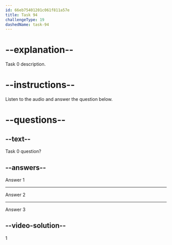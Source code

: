 ```yaml
---
id: 66eb75401201c061f811a57e
title: Task 94
challengeType: 19
dashedName: task-94
---
```


# --explanation--

Task 0 description.


# --instructions--

Listen to the audio and answer the question below.

# --questions--

## --text--

Task 0 question?

## --answers--

Answer 1

---

Answer 2

---

Answer 3

## --video-solution--

1
